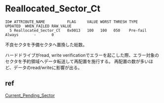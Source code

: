 # Reallocated_Sector_Ct

```text
ID# ATTRIBUTE_NAME          FLAG     VALUE WORST THRESH TYPE      UPDATED  WHEN_FAILED RAW_VALUE
  5 Reallocated_Sector_Ct   0x0013   100   100   050    Pre-fail  Always       -       0
```

不良セクタを予備セクタへ置換した総数。

ハードドライブがread, write verificationでエラーを起こした際、エラー対象のセクタを予約領域へデータ転送して再配置を施行する。
再配置の数が多いほど、データのread/writeに影響が出る。

## ref

[Current_Pending_Sector](Current-Pending-Sector)